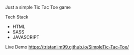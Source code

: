 Just a simple Tic Tac Toe game 

Tech Stack
* HTML
* SASS
* JAVASCRIPT

Live Demo
https://tristanlim99.github.io/SimpleTic-Tac-Toe/

